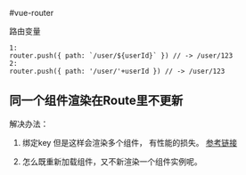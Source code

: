 #vue-router

路由变量
    
    1:
    router.push({ path: `/user/${userId}` }) // -> /user/123
    2:
    router.push({ path: '/user/'+userId }) // -> /user/123


## 同一个组件渲染在Route里不更新

解决办法：

1. 绑定key 但是这样会渲染多个组件， 有性能的损失。
[参考链接](https://segmentfault.com/q/1010000005952003)

    <router-view :key="$route.path"></router-view>

2. 怎么既重新加载组件，又不新渲染一个组件实例呢。